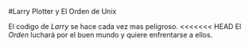 #Larry Plotter y El Orden de Unix

El codigo de *Larry* se hace cada vez mas peligroso.
<<<<<<< HEAD
El *Orden* luchará por el buen mundo y  quiere enfrentarse a ellos.


